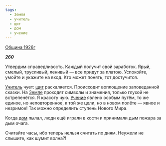 ```yaml
---
tags:
  - Земля
  - учитель
  - щит
  - дом
  - учение
---
```

[Община 1926г](https://127.0.0.1:4002/agni/1926)

___260___

Утвердим справедливость. Каждый получит свой заработок. Ярый, смелый, трусливый, ленивый — все придут за платою. Успокойте, умойте и укажите на вход. Кто может понять, тот достучится.   

[Учитель](../../../tags/#учитель) чует: [щит](../../../tags/#щит) раскаляется. Происходит воплощение заповеданной сказки. На [Земле](../../../tags/#Земля) проходят символы и знамения, только глухой не встрепенётся. Я красоту чую. [Учение](../../../tags/#учение) явлено особым путём, то же единое, но неповторенное, к той же цели, но в новом полёте — явное и незримое! Так можно определить ступень Нового Мира.   

Когда [дом](../../../tags/#дом) пылал, люди ещё играли в кости и принимали дым пожара за дым очага.   

Считайте часы, ибо теперь нельзя считать по дням. Неужели не слышите, как шумит волна?!   

